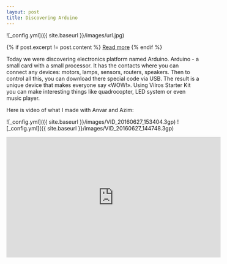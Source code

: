 ```yaml
---
layout: post
title: Discovering Arduino
---
```

![_config.yml]({{ site.baseurl }}/images/url.jpg)

{% if post.excerpt != post.content %}
    <a href="{{ site.baseurl }}{{ post.url }}">Read more</a>
{% endif %}

Today we were discovering electronics platform named Arduino. 
Arduino - a small card with a small processor. It has the contacts where you can connect any devices: motors, lamps, sensors, routers, speakers. Then to control all this, you can download there special code via USB. 
The result is a unique device that makes everyone say «WOW!». Using Vilros Starter Kit you can make interesting things like quadrocopter, LED system or even music player.

Here is video of what I made with Anvar and Azim: 

![_config.yml]({{ site.baseurl }}/images/VID_20160627_153404.3gp)
![_config.yml]({{ site.baseurl }}/images/VID_20160627_144748.3gp)

<iframe width="560" height="315" src="https://www.youtube.com/embed/qBVVQ_IbEbc" frameborder="0" allowfullscreen> </iframe>
